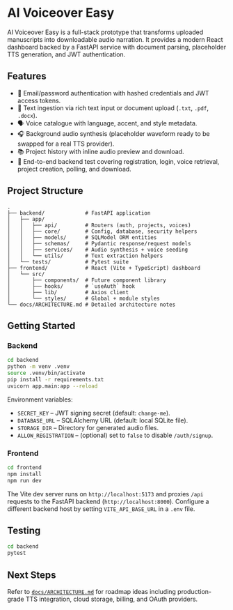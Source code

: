 # AI Voiceover Easy

AI Voiceover Easy is a full-stack prototype that transforms uploaded manuscripts into downloadable audio narration. It provides a modern React dashboard backed by a FastAPI service with document parsing, placeholder TTS generation, and JWT authentication.

## Features

- 🔐 Email/password authentication with hashed credentials and JWT access tokens.
- 📄 Text ingestion via rich text input or document upload (`.txt`, `.pdf`, `.docx`).
- 🗣️ Voice catalogue with language, accent, and style metadata.
- 🎧 Background audio synthesis (placeholder waveform ready to be swapped for a real TTS provider).
- 📚 Project history with inline audio preview and download.
- 🧪 End-to-end backend test covering registration, login, voice retrieval, project creation, polling, and download.

## Project Structure

```
.
├── backend/             # FastAPI application
│   ├── app/
│   │   ├── api/         # Routers (auth, projects, voices)
│   │   ├── core/        # Config, database, security helpers
│   │   ├── models/      # SQLModel ORM entities
│   │   ├── schemas/     # Pydantic response/request models
│   │   ├── services/    # Audio synthesis + voice seeding
│   │   └── utils/       # Text extraction helpers
│   └── tests/           # Pytest suite
├── frontend/            # React (Vite + TypeScript) dashboard
│   └── src/
│       ├── components/  # Future component library
│       ├── hooks/       # `useAuth` hook
│       ├── lib/         # Axios client
│       └── styles/      # Global + module styles
└── docs/ARCHITECTURE.md # Detailed architecture notes
```

## Getting Started

### Backend

```bash
cd backend
python -m venv .venv
source .venv/bin/activate
pip install -r requirements.txt
uvicorn app.main:app --reload
```

Environment variables:

- `SECRET_KEY` – JWT signing secret (default: `change-me`).
- `DATABASE_URL` – SQLAlchemy URL (default: local SQLite file).
- `STORAGE_DIR` – Directory for generated audio files.
- `ALLOW_REGISTRATION` – (optional) set to `false` to disable `/auth/signup`.

### Frontend

```bash
cd frontend
npm install
npm run dev
```

The Vite dev server runs on `http://localhost:5173` and proxies `/api` requests to the FastAPI backend (`http://localhost:8000`). Configure a different backend host by setting `VITE_API_BASE_URL` in a `.env` file.

## Testing

```bash
cd backend
pytest
```

## Next Steps

Refer to [`docs/ARCHITECTURE.md`](docs/ARCHITECTURE.md) for roadmap ideas including production-grade TTS integration, cloud storage, billing, and OAuth providers.
